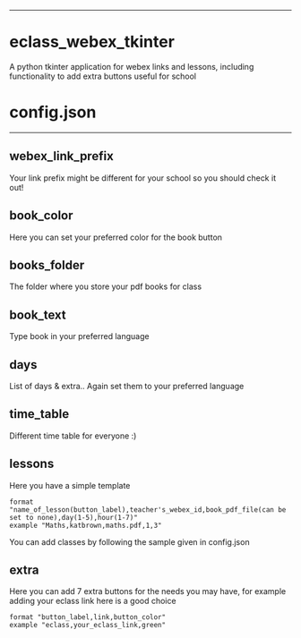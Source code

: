 ***
# eclass_webex_tkinter
A python tkinter application for webex links and lessons, including functionality to add extra buttons useful for school

# config.json
***
##  webex_link_prefix 
Your link prefix might be different for your school so you should check it out!

##  book_color
Here you can set your preferred color for the book button

##  books_folder 
The folder where you store your pdf books for class

##  book_text
Type book in your preferred language

##  days 
List of days & extra.. Again set them to your preferred language

##  time_table
Different time table for everyone :)
##  lessons
Here you have a simple template
```
format "name_of_lesson(button_label),teacher's_webex_id,book_pdf_file(can be set to none),day(1-5),hour(1-7)"
example "Maths,katbrown,maths.pdf,1,3"
```
You can add classes by following the sample given in config.json

## extra
Here you can add 7 extra buttons for the needs you may have, for example adding
your eclass link here is a good choice
```
format "button_label,link,button_color"
example "eclass,your_eclass_link,green"
```
